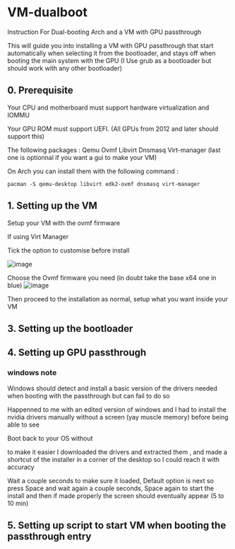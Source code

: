 # VM-dualboot
Instruction For Dual-booting Arch and a VM with GPU passthrough

This will guide you into installing a VM with GPU passthrough that start automatically when selecting it from the bootloader, and stays off when booting the main system with the GPU
(I Use grub as a bootloader but should work with any other bootloader)


## 0. Prerequisite
Your CPU and motherboard must support hardware virtualization and IOMMU 

Your GPU ROM must support UEFI. (All GPUs from 2012 and later should support this)

The following packages : Qemu Ovmf Libvirt Dnsmasq Virt-manager (last one is optionnal if you want a gui to make your VM)

On Arch you can install them with the following command :
```
pacman -S qemu-desktop libvirt edk2-ovmf dnsmasq virt-manager
```

## 1. Setting up the VM
Setup your VM with the ovmf firmware

If using Virt Manager

Tick the option to customise before install

![image](https://github.com/K-arch27/VM-dualboot/assets/98610690/4a52f965-2dbe-4b89-b750-47a677ed6e2d)

Choose the Ovmf firmware you need (in doubt take the base x64 one in blue)
![image](https://github.com/K-arch27/VM-dualboot/assets/98610690/1a5d397b-181c-4db7-b2f1-4886a258bfa6)

Then proceed to the installation as normal, setup what you want inside your VM



## 3. Setting up the bootloader


## 4. Setting up GPU passthrough



### windows note

Windows should detect and install a basic version of the drivers needed when booting with the passthrough but can fail to do so

Happenned to me with an edited version of windows and I had to install the nvidia drivers manually without a screen (yay muscle memory) before being able to see

Boot back to your OS without

to make it easier I downloaded the drivers and extracted them , and made a shortcut of the installer in a corner of the desktop so I could reach it with accuracy

Wait a couple seconds to make sure it loaded, Default option is next so press Space and wait again a couple seconds, Space again to start the install and then if made properly the screen should eventually appear (5 to 10 min) 


## 5. Setting up script to start VM when booting the passthrough entry


